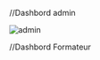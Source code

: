 //Dashbord admin 

![admin](https://user-images.githubusercontent.com/57708186/107503473-4a436b00-6b9a-11eb-8970-59f07da95df1.jpg)


//Dashbord Formateur


